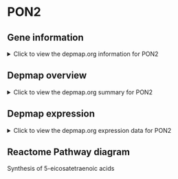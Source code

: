 <h1>PON2</h1>

<h2>Gene information</h2>
<details>
  <summary>Click to view the depmap.org information for PON2</summary>
  <iframe src="https://depmap.org/portal/gene/PON2?tab=about" style="border:none;width:100%;height:800px"></iframe>
</details>

<h2>Depmap overview</h2>
<details>
  <summary>Click to view the depmap.org summary for PON2</summary>
  <iframe src="https://depmap.org/portal/gene/PON2?tab=overview" style="border:none;width:100%;height:800px"></iframe>
</details>

<h2>Depmap expression</h2>
<details>
  <summary>Click to view the depmap.org expression data for PON2</summary>
  <iframe src="https://depmap.org/portal/gene/PON2?tab=characterization" style="border:none;width:100%;height:800px"></iframe>
</details>



<h2>Reactome Pathway diagram</h2>
Synthesis of 5-eicosatetraenoic acids
<div id="diagramHolder"></div>

<script>
    //Creating the Reactome Diagram widget
    //Take into account a proxy needs to be set up in your server side pointing to www.reactome.org
    function onReactomeDiagramReady(){  //This function is automatically called when the widget code is ready to be used
        var diagram = Reactome.Diagram.create({
            "placeHolder" : "diagramHolder",
            "width" : 900,
            "height" : 500
        });

        //Initialising it to the "Hemostasis" pathway
        diagram.loadDiagram("R-HSA-2142688");

        //Adding different listeners

        diagram.onDiagramLoaded(function (loaded) {
            console.info("Loaded ", loaded);
            diagram.flagItems("BAD");
	    diagram.flagItems("Q92934");
            if (loaded == "R-HSA-2142688") diagram.selectItem("R-HSA-2142688");
        });

     }
</script>




